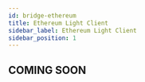 ```yaml
---
id: bridge-ethereum
title: Ethereum Light Client  
sidebar_label: Ethereum Light Client
sidebar_position: 1
---
```


## COMING SOON